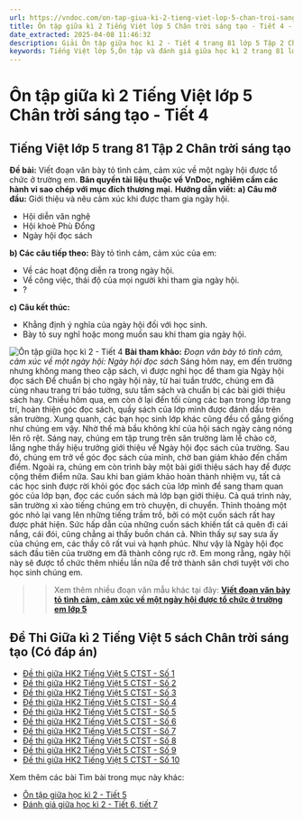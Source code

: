 ```yaml
---
url: https://vndoc.com/on-tap-giua-ki-2-tieng-viet-lop-5-chan-troi-sang-tao-tiet-4-324739
title: Ôn tập giữa kì 2 Tiếng Việt lớp 5 Chân trời sáng tạo - Tiết 4 - VnDoc.com
date_extracted: 2025-04-08 11:46:32
description: Giải Ôn tập giữa học kì 2 - Tiết 4 trang 81 lớp 5 Tập 2 Chân trời sáng tạo gồm các phần hướng dẫn giải chi tiết, đầy đủ nhất chỉ có trên VnDoc. Mời các bạn tham khảo.
keywords: Tiếng Việt lớp 5,Ôn tập và đánh giá giữa học kì 2 trang 81 lớp 5 Tập 2 Chân trời sáng tạo,Tiếng Việt lớp 5 trang 81 Tập 2 Chân trời sáng tạo,ôn tập giữa học kì 2,ôn tập giữa học kì 2 lớp 5 tiếng việt,Ôn tập giữa học kì 2 Tiếng Việt lớp 5,ôn tập giữa học kì 2 tiếng việt lớp 5 Chân trời sáng tạo,Tiếng Việt lớp 5 Tập 2 trang 81 Chân trời sáng tạo,Tiếng Việt lớp 5 Chân trời sáng tạo,Tiếng Việt lớp 5 Tập 2,sgk Tiếng Việt lớp 5
---
```


# Ôn tập giữa kì 2 Tiếng Việt lớp 5 Chân trời sáng tạo - Tiết 4
## **Tiếng Việt lớp 5 trang 81 Tập 2 Chân trời sáng tạo**
**Đề bài:** Viết đoạn văn bày tỏ tình cảm, cảm xúc về một ngày hội được tổ chức ở trường em.
**Bản quyền tài liệu thuộc về VnDoc, nghiêm cấm các hành vi sao chép với mục đích thương mại.**
**Hướng dẫn viết:**
**a\) Câu mở đầu:** Giới thiệu và nêu cảm xúc khi được tham gia ngày hội.
  * Hội diễn văn nghệ
  * Hội khoẻ Phù Đổng
  * Ngày hội đọc  sách

**b\) Các câu tiếp theo:** Bày tỏ tình cảm, cảm xúc của em:
  * Về các hoạt động diễn ra trong ngày hội.
  * Về công việc, thái độ của mọi người khi tham gia ngày hội.
  * ?

**c\) Câu kết thúc:**
  * Khẳng định ý nghĩa của ngày hội đối với học sinh.
  * Bày tỏ suy nghĩ hoặc mong muốn sau khi tham gia ngày hội.

![Ôn tập giữa học kì 2 - Tiết 4](https://i.vdoc.vn/data/image/2025/03/19/638779779387733222.png)
**Bài tham khảo:**
_Đoạn văn bày tỏ tình cảm, cảm xúc về một ngày hội: Ngày hội đọc sách_
Sáng hôm nay, em đến trường nhưng không mang theo cặp sách, vì được nghỉ học để tham gia Ngày hội đọc sách Để chuẩn bị cho ngày hội này, từ hai tuần trước, chúng em đã cùng nhau trang trí báo tường, sưu tầm sách và chuẩn bị các bài giới thiệu sách hay. Chiều hôm qua, em còn ở lại đến tối cùng các bạn trong lớp trang trí, hoàn thiện góc đọc sách, quầy sách của lớp mình được đánh dấu trên sân trường. Xung quanh, các bạn học sinh lớp khác cũng đều cố gắng giống như chúng em vậy. Nhờ thế mà bầu không khí của hội sách ngày càng nóng lên rõ rệt. Sáng nay, chúng em tập trung trên sân trường làm lễ chào cờ, lắng nghe thầy hiệu trưởng giới thiệu về Ngày hội đọc sách của trường. Sau đó, chúng em trở về góc đọc sách của mình, chờ ban giám khảo đến chấm điểm. Ngoài ra, chúng em còn trình bày một bài giới thiệu sách hay để được cộng thêm điểm nữa. Sau khi ban giám khảo hoàn thành nhiệm vụ, tất cả các học sinh được rời khỏi góc đọc sách của lớp mình để sang tham quan góc của lớp bạn, đọc các cuốn sách mà lớp bạn giới thiệu. Cả quá trình này, sân trường xì xào tiếng chúng em trò chuyện, di chuyển. Thỉnh thoảng một góc nhỏ lại vang lên những tiếng trầm trồ, bởi có một cuốn sách rất hay được phát hiện. Sức hấp dẫn của những cuốn sách khiến tất cả quên đi cái nắng, cái đói, cũng chẳng ai thấy buồn chán cả. Nhìn thấy sự say sưa ấy của chúng em, các thầy cô rất vui và hạnh phúc. Như vậy là Ngày hội đọc sách đầu tiên của trường em đã thành công rực rỡ. Em mong rằng, ngày hội này sẽ được tổ chức thêm nhiều lần nữa để trở thành sân chơi tuyệt vời cho học sinh chúng em.
>> Xem thêm nhiều đoạn văn mẫu khác tại đây: [**Viết đoạn văn bày tỏ tình cảm, cảm xúc về một ngày hội được tổ chức ở trường em lớp 5**](<https://vndoc.com/viet-doan-van-bay-to-tinh-cam-cam-xuc-ve-mot-ngay-hoi-duoc-to-chuc-o-truong-em-lop-5-338844>)
## **Đề Thi Giữa kì 2 Tiếng Việt 5 sách Chân trời sáng tạo \(Có đáp án\)**
  * [Đề thi giữa HK2 Tiếng Việt 5 CTST - Số 1](<https://vndoc.com/de-thi-giua-hoc-ki-2-lop-5-mon-tieng-viet-sach-chan-troi-sang-tao-de-1-335190>)
  * [Đề thi giữa HK2 Tiếng Việt 5 CTST - Số 2](<https://vndoc.com/de-thi-giua-hoc-ki-2-lop-5-mon-tieng-viet-sach-chan-troi-sang-tao-de-2-335191>)
  * [Đề thi giữa HK2 Tiếng Việt 5 CTST - Số 3](<https://vndoc.com/de-thi-giua-hoc-ki-2-lop-5-mon-tieng-viet-sach-chan-troi-sang-tao-de-3-335192>)
  * [Đề thi giữa HK2 Tiếng Việt 5 CTST - Số 4](<https://vndoc.com/de-thi-giua-hoc-ki-2-lop-5-mon-tieng-viet-sach-chan-troi-sang-tao-de-4-335193>)
  * [Đề thi giữa HK2 Tiếng Việt 5 CTST - Số 5](<https://vndoc.com/de-thi-giua-hoc-ki-2-lop-5-mon-tieng-viet-sach-chan-troi-sang-tao-de-5-335194>)
  * [Đề thi giữa HK2 Tiếng Việt 5 CTST - Số 6](<https://vndoc.com/de-thi-giua-hoc-ki-2-lop-5-mon-tieng-viet-sach-chan-troi-sang-tao-de-6-335195>)
  * [Đề thi giữa HK2 Tiếng Việt 5 CTST - Số 7](<https://vndoc.com/de-thi-giua-hoc-ki-2-lop-5-mon-tieng-viet-sach-chan-troi-sang-tao-de-7-335196>)
  * [Đề thi giữa HK2 Tiếng Việt 5 CTST - Số 8](<https://vndoc.com/de-thi-giua-hoc-ki-2-lop-5-mon-tieng-viet-sach-chan-troi-sang-tao-de-8-335197>)
  * [Đề thi giữa HK2 Tiếng Việt 5 CTST - Số 9](<https://vndoc.com/de-thi-giua-hoc-ki-2-lop-5-mon-tieng-viet-sach-chan-troi-sang-tao-de-9-335198>)
  * [Đề thi giữa HK2 Tiếng Việt 5 CTST - Số 10](<https://vndoc.com/de-thi-giua-hoc-ki-2-lop-5-mon-tieng-viet-sach-chan-troi-sang-tao-de-10-335199>)

Xem thêm các bài Tìm bài trong mục này khác:
  * [Ôn tập giữa học kì 2 - Tiết 5](</on-tap-giua-hoc-ki-2-tieng-viet-lop-5-tiet-5-3789>)
  * [Đánh giá giữa học kì 2 - Tiết 6, tiết 7](</on-tap-giua-ki-2-tieng-viet-lop-5-chan-troi-sang-tao-tiet-6-tiet-7-324741>)

